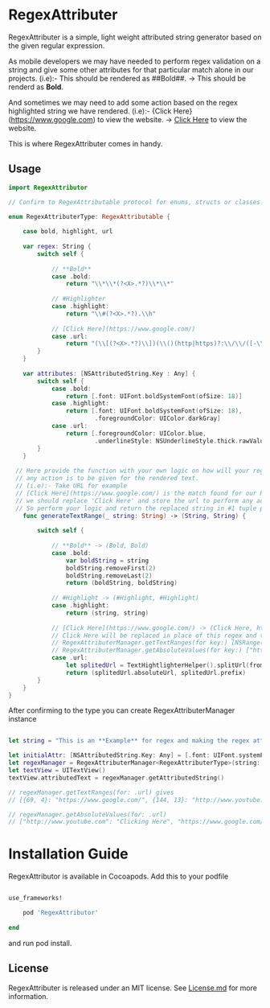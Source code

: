 # RegexAttributer

RegexAttributer is a simple, light weight attributed string generator based on the given regular expression. 

As mobile developers we may have needed to perform regex validation on a string and give some other attributes for that particular match alone in our projects. (i.e):- This should be rendered as ##Bold##. -> This should be renderd as **Bold**.

And sometimes we may need to add some action based on the regex highlighted string we have rendered.
(i.e):- {Click Here}(https://www.google.com) to view the website. -> [Click Here](https://www.google.com) to view the website.

This is where RegexAttributer comes in handy.

## Usage

```swift
import RegexAttributor

// Confirm to RegexAttributable protocol for enums, structs or classes. It should also confirm to Hashable Protocol

enum RegexAttributerType: RegexAttributable {
	
	case bold, highlight, url
	
	var regex: String {
		switch self {
			
			// **Bold**
			case .bold:
				return "\\*\\*(?<X>.*?)\\*\\*"
				
			// #Highlighter
			case .highlight:
				return "\\#(?<X>.*?).\\h"
				
			// [Click Here](https://www.google.com/)
			case .url:
				return "(\\[(?<X>.*?)\\])(\\()(http|https)?:\\/\\/([-\\w\\.]+)+(:\\d+)?(\\/([\\w|\\-\\/_\\.]*(\\?\\S+)?)?)?(\\))"
		}
	}
	
	var attributes: [NSAttributedString.Key : Any] {
		switch self {
			case .bold:
				return [.font: UIFont.boldSystemFont(ofSize: 18)]
			case .highlight:
				return [.font: UIFont.boldSystemFont(ofSize: 18),
						.foregroundColor: UIColor.darkGray]
			case .url:
				return [.foregroundColor: UIColor.blue,
						.underlineStyle: NSUnderlineStyle.thick.rawValue]
		}
	}
	
  // Here provide the function with your own logic on how will your regex matched string should be replaced and what should be the string retrived if 
  // any action is to be given for the rendered text.
  // (i.e):- Take URL for example
  // [Click Here](https://www.google.com/) is the match found for our Regex
  // we should replace 'Click Here' and store the url to perform any action when 'Click Here' is tapped
  // So perform your logic and return the replaced string in #1 tuple parameter and the url in #2 tuple parameter
	func generateTextRange(_ string: String) -> (String, String) {
		
		switch self {
			
			// **Bold** -> (Bold, Bold)
			case .bold:
				var boldString = string
				boldString.removeFirst(2)
				boldString.removeLast(2)
				return (boldString, boldString)
				
			// #Highlight -> (#Highlight, #Highlight)
			case .highlight:
				return (string, string)
			
			// [Click Here](https://www.google.com/) -> (Click Here, https://www.google.com/)
			// Click Here will be replaced in place of this regex and the url will be available in two places
			// RegexAttributerManager.getTextRanges(for key:) [NSRange(location: 0, length: 10): "https://www.google.com/"]
			// RegexAttributerManager.getAbsoluteValues(for key:) ["https://www.google.com/": "Click Here"]
			case .url:
				let splitedUrl = TextHightlighterHelper().splitUrl(from: string)
				return (splitedUrl.absoluteUrl, splitedUrl.prefix)
		}
	}
}
```

After confirming to the type you can create RegexAttributerManager instance

```swift 

let string = "This is an **Example** for regex and making the regex attributed string. [Here](https://www.google.com/) is a link embedded where **clicking on it** revels the Corresponding URL. [Clicking Here](http://www.youtube.com) will reveal another url #Easier_Regex_Management using **RegexAttributer**"

let initialAttr: [NSAttributedString.Key: Any] = [.font: UIFont.systemFont(ofSize: 18), .foregroundColor: UIColor.black]
let regexManager = RegexAttributerManager<RegexAttributerType>(string: string, textHighlightable: [.bold, .url, .highlight], initialAttributes: initialAttr)
let textView = UITextView()
textView.attributedText = regexManager.getAttributedString()

// regexManager.getTextRanges(for: .url) gives
// [{69, 4}: "https://www.google.com/", {144, 13}: "http://www.youtube.com"]

// regexManager.getAbsoluteValues(for: .url)
// ["http://www.youtube.com": "Clicking Here", "https://www.google.com/": "Here"]

```

# Installation Guide

RegexAttributor is available in Cocoapods. Add this to your podfile

```rb

use_frameworks!

	pod 'RegexAttributor'
  
end

```

and run pod install.

## License

RegexAttributer is released under an MIT license. See [License.md](https://github.com/rajavijayakumar/RegexAttributer/blob/main/LICENSE.md) for more information.
